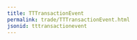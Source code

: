 ```yaml
---
title: TTTransactionEvent
permalink: trade/TTTransactionEvent.html
jsonid: tttransactionevent
---
```

